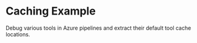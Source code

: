 # Caching Example

Debug various tools in Azure pipelines and extract their default tool cache
locations.
